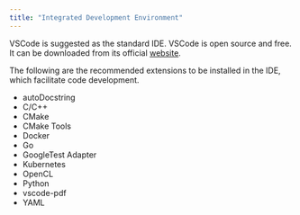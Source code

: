 ```yaml
---
title: "Integrated Development Environment"
---
```


VSCode is suggested as the standard IDE. VSCode is open source and free. It can be downloaded from its official [website](https://code.visualstudio.com/).

The following are the recommended extensions to be installed in the IDE, which facilitate code development.
+ autoDocstring
+ C/C++
+ CMake
+ CMake Tools 
+ Docker
+ Go
+ GoogleTest Adapter
+ Kubernetes
+ OpenCL
+ Python
+ vscode-pdf
+ YAML

